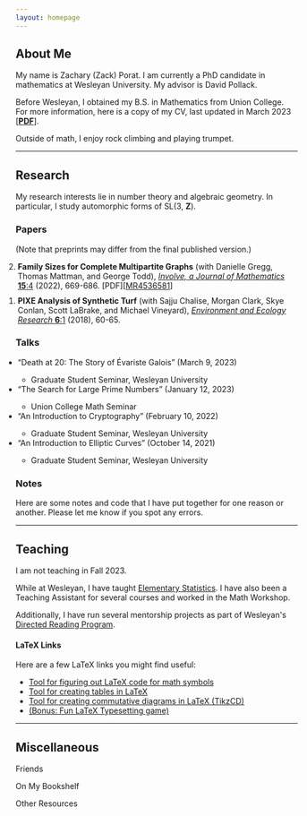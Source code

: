 ```yaml
---
layout: homepage
---
```


## <a name="about"></a> About Me

My name is Zachary (Zack) Porat.  I am currently a PhD candidate in mathematics at Wesleyan University.  My advisor is David Pollack.

Before Wesleyan, I obtained my B.S. in Mathematics from Union College.  For more information, here is a copy of my CV, last updated in March 2023 [[**PDF**](site.cv_link)].

Outside of math, I enjoy rock climbing and playing trumpet.

---

## Research 

My research interests lie in number theory and algebraic geometry.  In particular, I study automorphic forms of SL(3, **Z**).

### Papers

(Note that preprints may differ from the final published version.)

<ol reversed style="margin-left:-20px">
<li style="margin-bottom:10px;"><b>Family Sizes for Complete Multipartite Graphs</b> (with Danielle Gregg, Thomas Mattman, and George Todd), <a href="https://msp.org/involve/2022/15-4/p07.xhtml"><i>Involve, a Journal of Mathematics</i> <b>15</b>:4</a> (2022), 669-686. [PDF][<a href="https://mathscinet.ams.org/mathscinet/article?mr=4536581">MR4536581</a>]</li>
<li style="margin-bottom:10px;"><b>PIXE Analysis of Synthetic Turf</b> (with Sajju Chalise, Morgan Clark, Skye Conlan, Scott LaBrake, and Michael Vineyard), <a href="https://www.hrpub.org/journals/article_info.php?aid=6770"><i>Environment and Ecology Research</i> <b>6</b>:1</a> (2018), 60-65. </li>
</ol>

### Talks

<ul style="margin-left:-20px">
<li>“Death at 20: The Story of Évariste Galois” (March 9, 2023)</li>
<ul class="fa-ul">
<li><span class="fa-li"><i class="fas fa-map-pin"></i></span>Graduate Student Seminar, Wesleyan University</li>
</ul>
<li>“The Search for Large Prime Numbers” (January 12, 2023)</li>
<ul class="fa-ul">
<li><span class="fa-li"><i class="fas fa-map-pin"></i></span>Union College Math Seminar</li>
</ul>
<li>“An Introduction to Cryptography” (February 10, 2022)</li>
<ul class="fa-ul">
<li><span class="fa-li"><i class="fas fa-map-pin"></i></span>Graduate Student Seminar, Wesleyan University</li>
</ul>
<li>“An Introduction to Elliptic Curves” (October 14, 2021)</li>
<ul class="fa-ul">
<li><span class="fa-li"><i class="fas fa-map-pin"></i></span>Graduate Student Seminar, Wesleyan University</li>
</ul>
</ul>

### Notes

Here are some notes and code that I have put together for one reason or another.  Please let me know if you spot any errors.  

---

## Teaching

I am not teaching in Fall 2023.

While at Wesleyan, I have taught [Elementary Statistics](https://owaprod-pub.wesleyan.edu/reg/!wesmaps_page.html?stuid=&crse=005525&term=1229).  I have also been a Teaching Assistant for several courses and worked in the Math Workshop. 

Additionally, I have run several mentorship projects as part of Wesleyan's [Directed Reading Program](https://mathcs-graduate.wescreates.wesleyan.edu/drp/).  

#### LaTeX Links

Here are a few LaTeX links you might find useful: 
* [Tool for figuring out LaTeX code for math symbols](https://detexify.kirelabs.org/classify.html)
* [Tool for creating tables in LaTeX](https://www.tablesgenerator.com/latex_tables)
* [Tool for creating commutative diagrams in LaTeX (TikzCD)](https://tikzcd.yichuanshen.de/)
* [(Bonus: Fun LaTeX Typesetting game)](https://texnique.xyz/)

---

## <a name="misc"></a> Miscellaneous

Friends

On My Bookshelf

Other Resources

